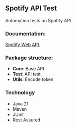 ## Spotify API Test

Automation tests on Spotify API.

### Documentation: 
[Spotify Web API](https://developer.spotify.com/documentation/web-api/).

### Package structure:
* **Core**: Base API
* **Test**:  API test 
* **Utils**: Encode token 

### Technology
* Java 21
* Maven
* JUnit
* Rest Assured
